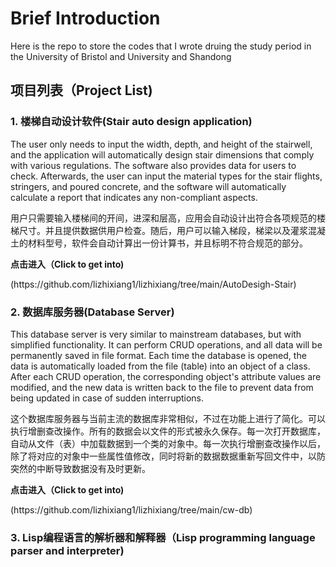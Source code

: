 # Brief Introduction
<p>Here is the repo to store the codes that I wrote druing the study period in the University of Bristol and University and Shandong

## 项目列表（Project List)
  ### 1. 楼梯自动设计软件(Stair auto design application)
  <p>The user only needs to input the width, depth, and height of the stairwell, and the application will automatically design stair dimensions that comply with various regulations. The software also provides data for users to check. Afterwards, the user can input the material types for the stair flights, stringers, and poured concrete, and the software will automatically calculate a report that indicates any non-compliant aspects.</p>
  <p>用户只需要输入楼梯间的开间，进深和层高，应用会自动设计出符合各项规范的楼梯尺寸。并且提供数据供用户检查。随后，用户可以输入梯段，梯梁以及灌浆混凝土的材料型号，软件会自动计算出一份计算书，并且标明不符合规范的部分。</p>
  <p><strong>点击进入（Click to get into)</strong></p> (https://github.com/lizhixiang1/lizhixiang/tree/main/AutoDesigh-Stair)
  
  ### 2. 数据库服务器(Database Server)
  <p>This database server is very similar to mainstream databases, but with simplified functionality. It can perform CRUD operations, and all data will be permanently saved in file format. Each time the database is opened, the data is automatically loaded from the file (table) into an object of a class. After each CRUD operation, the corresponding object's attribute values are modified, and the new data is written back to the file to prevent data from being updated in case of sudden interruptions.</p>
  <p>这个数据库服务器与当前主流的数据库非常相似，不过在功能上进行了简化。可以执行增删查改操作。所有的数据会以文件的形式被永久保存。每一次打开数据库，自动从文件（表）中加载数据到一个类的对象中。每一次执行增删查改操作以后，除了将对应的对象中一些属性值修改，同时将新的数据数据重新写回文件中，以防突然的中断导致数据没有及时更新。</p>
  <p><strong>点击进入（Click to get into)</strong></p> (https://github.com/lizhixiang1/lizhixiang/tree/main/cw-db)
  
  ### 3. Lisp编程语言的解析器和解释器（Lisp programming language parser and interpreter)
  




